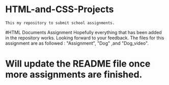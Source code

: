 # HTML-and-CSS-Projects
	This my repository to submit school assignments. 

#HTML Documents Assignment
	Hopefully everything that has been added in the repository works.
	Looking forward to your feedback.
	The files for this assignment are as followed : "Assignment", "Dog" ,and "Dog_video".

# Will update the README file once more assignments are finished.
